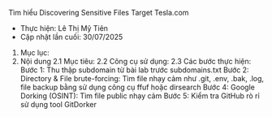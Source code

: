 Tìm hiểu Discovering Sensitive Files Target Tesla.com
- Thực hiện: Lê Thị Mỹ Tiên
- Cập nhật lần cuối: 30/07/2025
1. Mục lục:
2. Nội dung
2.1 Mục tiêu:
2.2 Công cụ sử dụng:
2.3 Các bước thực hiện:
Bước 1: Thu thập subdomain từ bài lab trước subdomains.txt
Bước 2: Directory & File brute-forcing: Tìm file nhạy cảm như .git, .env, .bak, .log, file backup bằng sử dụng công cụ ffuf hoặc dirsearch
Bước 4: Google Dorking (OSINT): Tìm file public nhạy cảm
Bước 5: Kiểm tra GitHub rò rỉ sử dụng tool GitDorker
